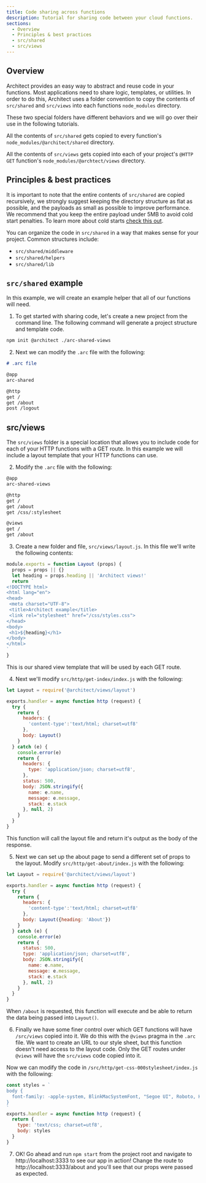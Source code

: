 ```yaml
---
title: Code sharing across functions
description: Tutorial for sharing code between your cloud functions.
sections:
  - Overview
  - Principles & best practices
  - src/shared
  - src/views
---
```


## Overview

Architect provides an easy way to abstract and reuse code in your functions. Most applications need to share logic, templates, or utilities. In order to do this, Architect uses a folder convention to copy the contents of `src/shared` and `src/views` into each functions `node_modules` directory. 

These two special folders have different behaviors and we will go over their use in the following tutorials. 

All the contents of `src/shared` gets copied to every function's `node_modules/@architect/shared` directory. 

All the contents of `src/views` gets copied into each of your project's `@HTTP GET` function's `node_modules/@archtect/views` directory. 


## Principles & best practices

It is important to note that the entire contents of `src/shared` are copied recursively, we strongly suggest keeping the directory structure as flat as possible, and the payloads as small as possible to improve performance. We recommend that you keep the entire payload under 5MB to avoid cold start penalties. To learn more about cold starts [check this out](https://learn.begin.com/jargon#cold-start).

You can organize the code in `src/shared` in a way that makes sense for your project. Common structures include: 
- `src/shared/middleware` 
- `src/shared/helpers`
- `src/shared/lib`


## `src/shared` example 

In this example, we will create an example helper that all of our functions will need.

1. To get started with sharing code, let's create a new project from the command line. The following command will generate a project structure and template code.
```bash
npm init @architect ./arc-shared-views
```

2. Next we can modify the `.arc` file with the following: 
```md 
# .arc file

@app 
arc-shared

@http
get /
get /about
post /logout

```


 

## src/views

The `src/views` folder is a special location that allows you to include code for each of your HTTP functions with a GET route. In this example we will include a layout template that your HTTP functions can use.


2. Modify the `.arc` file with the following:

```md
@app
arc-shared-views

@http
get / 
get /about
get /css/:stylesheet

@views
get / 
get /about
```
3. Create a new folder and file, `src/views/layout.js`. In this file we'll write the following contents: 

```javascript
module.exports = function Layout (props) {
  props = props || {}
  let heading = props.heading || 'Architect views!'
  return `
<!DOCTYPE html>
<html lang="en">
<head>
 <meta charset="UTF-8">
 <title>Architect example</title>
 <link rel="stylesheet" href="/css/styles.css">
</head>
<body>
 <h1>${heading}</h1>
</body>
</html>
`
}
```
This is our shared view template that will be used by each GET route. 

4. Next we'll modify `src/http/get-index/index.js` with the following: 

```javascript
let Layout = require('@architect/views/layout')

exports.handler = async function http (request) {
  try {
    return {
      headers: {
        'content-type':'text/html; charset=utf8'
      }, 
      body: Layout()
    }
  } catch (e) {
    console.error(e)
    return {
      headers: {
        type: 'application/json; charset=utf8',
      },
      status: 500,
      body: JSON.stringify({
        name: e.name,
        message: e.message,
        stack: e.stack
      }, null, 2)
    }
  }
}
```
This function will call the layout file and return it's output as the body of the response. 

5. Next we can set up the about page to send a different set of props to the layout. Modify `src/http/get-about/index.js` with the following: 
``` javascript
let Layout = require('@architect/views/layout')

exports.handler = async function http (request) {
  try {
    return {
      headers: {
        'content-type':'text/html; charset=utf8'
      }, 
      body: Layout({heading: 'About'})
    }
  } catch (e) {
    console.error(e)
    return {
      status: 500,
      type: 'application/json; charset=utf8',
      body: JSON.stringify({
        name: e.name,
        message: e.message,
        stack: e.stack
      }, null, 2)
    }
  }
}
```
When `/about` is requested, this function will execute and be able to return the data being passed into `Layout()`. 

6. Finally we have some finer control over which GET functions will have `/src/views` copied into it. We do this with the `@views` pragma in the `.arc` file. 
We want to create an URL to our style sheet, but this function doesn't need access to the layout code. Only the GET routes under `@views` will have the `src/views` code copied into it. 

Now we can modify the code in `/src/http/get-css-000stylesheet/index.js` with the following: 
```javascript
const styles = `
body {
  font-family: -apple-system, BlinkMacSystemFont, "Segoe UI", Roboto, Helvetica, Arial, sans-serif, "Apple Color Emoji", "Segoe UI Emoji", "Segoe UI Symbol";
}
`
exports.handler = async function http (request) {
  return {
    type: 'text/css; charset=utf8',
    body: styles
  }
}
```
7. OK! Go ahead and run `npm start` from the project root and navigate to http://localhost:3333 to see our app in action! Change the route to http://localhost:3333/about and you'll see that our props were passed as expected. 

